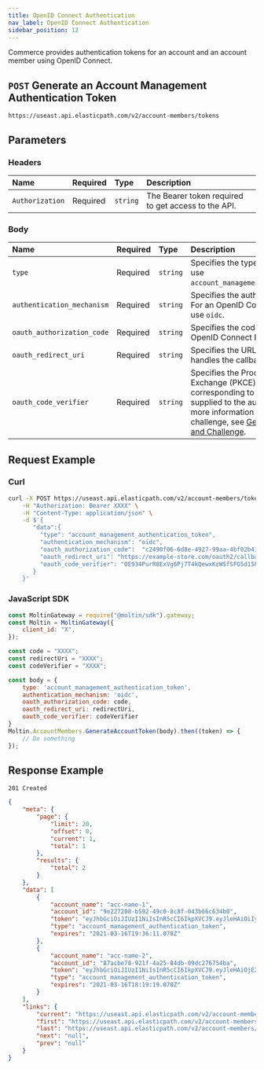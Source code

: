 ```yaml
---
title: OpenID Connect Authentication
nav_label: OpenID Connect Authentication
sidebar_position: 12
---
```


Commerce provides authentication tokens for an account and an account member using OpenID Connect.

## `POST` Generate an Account Management Authentication Token

```http
https://useast.api.elasticpath.com/v2/account-members/tokens
```

## Parameters

### Headers

| Name            | Required | Type     | Description                          |
|:----------------|:---------|:---------|:-------------------------------------|
| `Authorization` | Required | `string` | The Bearer token required to get access to the API. |

### Body

| Name                       | Required | Type     | Description                                                                                                                                                                                                                                                                                                                                                                                          |
|:---------------------------|:---------|:---------|:-----------------------------------------------------------------------------------------------------------------------------------------------------------------------------------------------------------------------------------------------------------------------------------------------------------------------------------------------------------------------------------------------------|
| `type`                     | Required | `string` | Specifies the type of the object. You must use `account_management_authentication_token`.                                                                                                                                                                                                                                                                                                            |
| `authentication_mechanism` | Required | `string` | Specifies the authentication mechanism. For an OpenID Connect login, you must use `oidc`.                                                                                                                                                                                                                                                                                                            |
| `oauth_authorization_code` | Required | `string` | Specifies the code returned from the OpenID Connect Provider authentication.                                                                                                                                                                                                                                                                                                                         |
| `oauth_redirect_uri`       | Required | `string` | Specifies the URL of the front-end that handles the callback of the token.                                                                                                                                                                                                                                                                                                                           |
| `oauth_code_verifier`      | Required | `string` | Specifies the Proof Key for Code Exchange (PKCE) code verifier corresponding to the code challenge supplied to the authorization endpoint. For more information about code verifier and challenge, see [Generating a Code Verifier and Challenge](/docs/authentication/single-sign-on/get-single-sign-on-customer-token#generate-proof-key-for-code-exchange-pkce-parameters). |

## Request Example

### Curl

```bash
curl -X POST https://useast.api.elasticpath.com/v2/account-members/tokens \
    -H "Authorization: Bearer XXXX" \
    -H "Content-Type: application/json" \
    -d $'{
       "data":{
         "type": "account_management_authentication_token",
         "authentication_mechanism": "oidc",
         "oauth_authorization_code":  "c2490f06-6d8e-4927-99aa-4bf02b419e96",
         "oauth_redirect_uri": "https://example-store.com/oauth2/callback",
         "oauth_code_verifier": "0E934PurR8ExVg6Pj7T4kQewxKzWSfSFG5d15FGfww8"
       }
    }'
```

### JavaScript SDK

```javascript
const MoltinGateway = require("@moltin/sdk").gateway;
const Moltin = MoltinGateway({
    client_id: "X",
});

const code = "XXXX";
const redirectUri = "XXXX";
const codeVerifier = "XXXX";

const body = {
    type: 'account_management_authentication_token',
    authentication_mechanism: 'oidc',
    oauth_authorization_code: code,
    oauth_redirect_uri: redirectUri,
    oauth_code_verifier: codeVerifier
}
Moltin.AccountMembers.GenerateAccountToken(body).then((token) => {
    // Do something
});
```

## Response Example

`201 Created`

```json
{
    "meta": {
        "page": {
            "limit": 20,
            "offset": 0,
            "current": 1,
            "total": 1
        },
        "results": {
            "total": 2
        }
    },
    "data": [
        {
            "account_name": "acc-name-1",
            "account_id": "9e227208-b592-49c0-8c8f-043b66c634b0",
            "token": "eyJhbGciOiJIUzI1NiIsInR5cCI6IkpXVCJ9.eyJleHAiOiIyMDIxLTAzLTE2VDE5OjM2OjExLjA3MFoiLCJpYXQiOiIyMDIxLTAzLTE1VDE5OjM2OjExLjA3MFoiLCJzY29wZSI6IjFjNDVlNGVjLTI2ZTAtNDA0My04NmU0LWMxNWI5Y2Y5ODVhMyIsInN1YiI6IjFjNDVlNGVjLTI2ZTAtNDA0My04NmU0LWMxNWI5Y2Y5ODVhMiJ9.ytQ3UutTl_RJ8NiB1xN29Ta23p-FXsYOhcUM7MUQ4CM",
            "type": "account_management_authentication_token",
            "expires": "2021-03-16T19:36:11.070Z"
        },
        {
            "account_name": "acc-name-2",
            "account_id": "87acbe78-921f-4a25-84db-09dc276754ba",
            "token": "eyJhbGciOiJIUzI1NiIsInR5cCI6IkpXVCJ9.eyJleHAiOjE2MTU5MTg3NTksImlhdCI6MTYxNTkxODc0NCwic2NvcGUiOiI5N2FjYmU3OC05MjFmLTRhMjUtODRkYi0wOWRjMjc2NzU0YmEiLCJzdWIiOiI5N2FjYmU3OC05MjFmLTRhMjUtODRkYi0wOWRjMjc2NzU0YmEifQ.NphZBSWYxfl3-odXOxD0l6Zj7E9HxOG7qp34Sizm0WU",
            "type": "account_management_authentication_token",
            "expires": "2021-03-16T18:19:19.070Z"
        }
    ],
    "links": {
        "current": "https://useast.api.elasticpath.com/v2/account-members/tokens?page[offset]=0&page[limit]=20",
        "first": "https://useast.api.elasticpath.com/v2/account-members/tokens?page[offset]=0&page[limit]=20",
        "last": "https://useast.api.elasticpath.com/v2/account-members/tokens?page[offset]=0&page[limit]=20",
        "next": "null",
        "prev": "null"
    }
}
```
